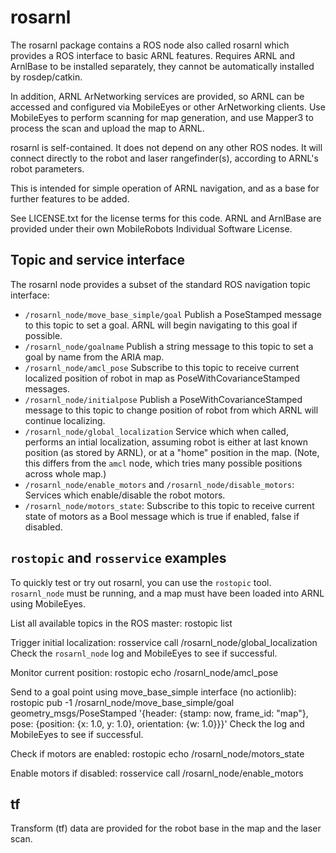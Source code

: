rosarnl
========

The rosarnl package contains a ROS node also called rosarnl which provides a
ROS interface to basic ARNL features. Requires ARNL and ArnlBase to be
installed separately, they cannot be automatically installed by rosdep/catkin.
 
In addition, ARNL ArNetworking services are provided, so ARNL can be accessed
and configured via MobileEyes or other ArNetworking clients. Use MobileEyes
to perform scanning for map generation, and use Mapper3 to process the scan
and upload the map to ARNL.

rosarnl is self-contained. It does not depend on any other ROS nodes. It will
connect directly to the robot and laser rangefinder(s), according to ARNL's
robot parameters.

This is intended for simple operation of ARNL navigation, and as a base for
further features to be added.

See LICENSE.txt for the license terms for this code.  ARNL and ArnlBase are
provided under their own MobileRobots Individual Software License.

Topic and service interface
---------------------------
The rosarnl node provides a subset of the standard ROS navigation topic
interface:
 * `/rosarnl_node/move_base_simple/goal`       Publish a PoseStamped message to
    this topic to set a goal. ARNL will begin navigating to this goal if
    possible. 
 * `/rosarnl_node/goalname`   Publish a string message to this topic to set a goal by
   name from the ARIA map.
 * `/rosarnl_node/amcl_pose`  Subscribe to this topic to receive current
   localized position of robot in map as PoseWithCovarianceStamped messages.
 * `/rosarnl_node/initialpose` Publish a PoseWithCovarianceStamped message to
   this topic to change position of robot from which ARNL will continue
   localizing.
 * `/rosarnl_node/global_localization` Service which when called, performs an
   intial localization, assuming robot is either at last known position (as
   stored by ARNL), or at a "home" position in the map. (Note, this differs from
   the `amcl` node, which tries many possible positions across whole map.)
 * `/rosarnl_node/enable_motors` and `/rosarnl_node/disable_motors`: Services
  which  enable/disable the robot motors.
 * `/rosarnl_node/motors_state`: Subscribe to this topic to receive current
   state of motors as a Bool message which is true if enabled, false if disabled.

`rostopic` and `rosservice` examples
------------------------------------
To quickly test or try out rosarnl, you can use the `rostopic` tool.
`rosarnl_node` must be running, and a map must have been loaded into ARNL using
MobileEyes.

List all available topics in the ROS master:
  rostopic list

Trigger initial localization:
  rosservice call /rosarnl_node/global_localization
Check the `rosarnl_node` log and MobileEyes to see if successful.

Monitor current position:
   rostopic echo /rosarnl_node/amcl_pose

Send to a goal point using move_base_simple interface (no actionlib):
  rostopic pub -1 /rosarnl_node/move_base_simple/goal geometry_msgs/PoseStamped '{header: {stamp: now, frame_id: "map"}, pose: {position: {x: 1.0, y: 1.0}, orientation: {w: 1.0}}}'
Check the log and MobileEyes to see if successful.

Check if motors are enabled:
  rostopic echo /rosarnl_node/motors_state

Enable motors if disabled:
   rosservice call /rosarnl_node/enable_motors



tf
--
Transform (tf) data are provided for the robot base in the map
 and the laser scan.

